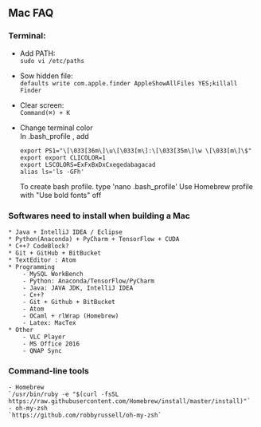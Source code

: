 ## Mac FAQ


### Terminal:  
* Add PATH:     
	`sudo vi /etc/paths`

* Sow hidden file:   
	`defaults write com.apple.finder AppleShowAllFiles YES;killall Finder`

* Clear screen:  
	`Command(⌘) + K`

* Change terminal color   
	In .bash_profile , add
	```
	export PS1="\[\033[36m\]\u\[\033[m\]:\[\033[35m\]\w \[\033[m\]\$"
	export export CLICOLOR=1
	export LSCOLORS=ExFxBxDxCxegedabagacad
	alias ls='ls -GFh'
	```
	To create bash profile. type 'nano .bash_profile'
	Use Homebrew profile with "Use bold fonts" off

### Softwares need to install when building a Mac   
	* Java + IntelliJ IDEA / Eclipse
	* Python(Anaconda) + PyCharm + TensorFlow + CUDA
	* C++? CodeBlock?
	* Git + GitHub + BitBucket
	* TextEditor : Atom
	* Programming
		- MySQL WorkBench
		- Python: Anaconda/TensorFlow/PyCharm
		- Java: JAVA JDK, IntelliJ IDEA
		- C++?
		- Git + Github + BitBucket
		- Atom
		- OCaml + rlWrap (Homebrew)
		- Latex: MacTex
	* Other
		- VLC Player
		- MS Office 2016
		- QNAP Sync


### Command-line tools
	- Homebrew
	`/usr/bin/ruby -e "$(curl -fsSL https://raw.githubusercontent.com/Homebrew/install/master/install)"`
	- oh-my-zsh
	`https://github.com/robbyrussell/oh-my-zsh`
